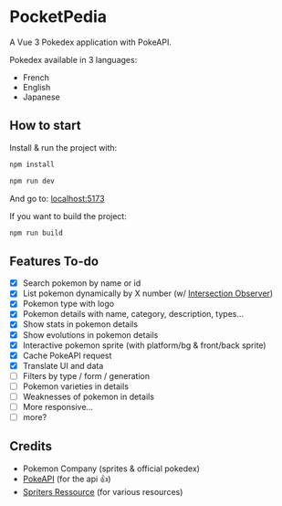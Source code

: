 # PocketPedia

A Vue 3 Pokedex application with PokeAPI.

Pokedex available in 3 languages:

- French
- English
- Japanese

## How to start

Install & run the project with:

```sh
npm install

npm run dev
```

And go to: [localhost:5173](http://localhost:5173/)

If you want to build the project:

```sh
npm run build
```

## Features To-do

- [x] Search pokemon by name or id
- [x] List pokemon dynamically by X number (w/ [Intersection Observer](https://developer.mozilla.org/en-US/docs/Web/API/Intersection_Observer_API))
- [x] Pokemon type with logo
- [x] Pokemon details with name, category, description, types…
- [x] Show stats in pokemon details
- [x] Show evolutions in pokemon details
- [x] Interactive pokemon sprite (with platform/bg & front/back sprite)
- [x] Cache PokeAPI request
- [x] Translate UI and data
- [ ] Filters by type / form / generation
- [ ] Pokemon varieties in details
- [ ] Weaknesses of pokemon in details
- [ ] More responsive…
- [ ] more?

## Credits

- Pokemon Company (sprites & official pokedex)
- [PokeAPI](https://pokeapi.co/) (for the api 👍)
- [Spriters Ressource](https://spriters-resource.com/) (for various resources)
